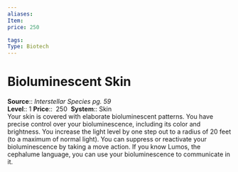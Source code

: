 ```yaml
---
aliases: 
Item:
price: 250

tags: 
Type: Biotech
---
```


# Bioluminescent Skin

**Source**:: _Interstellar Species pg. 59_  
**Level**:: 1
**Price**::  250 
**System**:: Skin  
Your skin is covered with elaborate bioluminescent patterns. You have precise control over your bioluminescence, including its color and brightness. You increase the light level by one step out to a radius of 20 feet (to a maximum of normal light). You can suppress or reactivate your bioluminescence by taking a move action. If you know Lumos, the cephalume language, you can use your bioluminescence to communicate in it.

